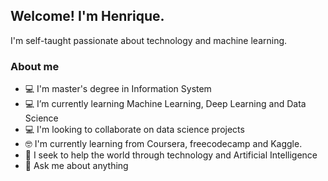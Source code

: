 ## Welcome! I'm Henrique.

I'm self-taught passionate about technology and machine learning.
### About me
- 💻 I'm master's degree in Information System
- 💻 I’m currently learning Machine Learning, Deep Learning and Data Science
- 💻 I'm looking to collaborate on data science projects 
- 🤓 I'm currently learning from Coursera, freecodecamp and Kaggle.
- 🤔 I seek to help the world through technology and Artificial Intelligence
- 💬 Ask me about anything

